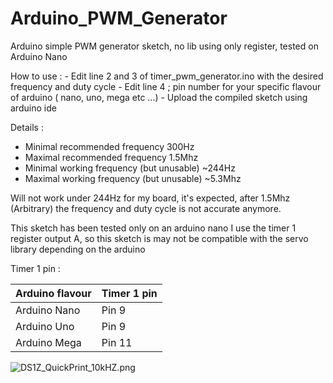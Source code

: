 # Arduino_PWM_Generator
Arduino simple PWM generator sketch, no lib using only register, tested on Arduino Nano


How to use :
    - Edit line 2 and 3 of timer_pwm_generator.ino with the desired frequency and duty cycle
    - Edit line 4 ; pin number for your specific flavour of arduino ( nano, uno, mega etc ...)
    - Upload the compiled sketch using arduino ide



Details :
  - Minimal recommended frequency 300Hz
  - Maximal recommended frequency 1.5Mhz
  - Minimal working frequency (but unusable) ~244Hz
  - Maximal working frequency (but unusable) ~5.3Mhz
  

Will not work under 244Hz for my board, it's expected,
after 1.5Mhz (Arbitrary) the frequency and duty cycle is not accurate anymore.

This sketch has been tested only on an arduino nano
I use the timer 1 register output A, so this sketch is may not be compatible with the servo library depending on the arduino

Timer 1 pin : 

Arduino flavour | Timer 1 pin
------------ | -------------
Arduino Nano | Pin 9
Arduino Uno | Pin 9
Arduino Mega | Pin 11


![DS1Z_QuickPrint_10kHZ.png](https://github.com/MoEmanon/Arduino_PWM_Generator/blob/master/screenshots/DS1Z_QuickPrint_10kHZ.png)
